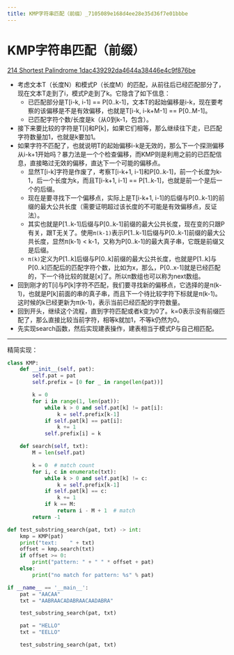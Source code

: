 ```yaml
---
title: KMP字符串匹配（前缀）_7105089e168d4ee28e35d36f7e01bbbe
---
```


# KMP字符串匹配（前缀）

[214 Shortest Palindrome 1dac439292da4644a38446e4c9f876be](../../OJ_online_judge/LeetCode/题目列表/214%20Shortest%20Palindrome%201dac439292da4644a38446e4c9f876be.md)

- 考虑文本T（长度N）和模式P（长度M）的匹配，从前往后已经匹配部分了，现在文本T走到了i，模式P走到了k。它隐含了如下信息：
    - 已匹配部分是T[i-k, i-1] == P[0..k-1]，文本T的起始偏移是i-k，现在要考察的该偏移是不是有效偏移，也就是T[i-k, i-k+M-1] == P[0..M-1]。
    - 已匹配字符个数/长度是k（从0到k-1，包含）。
- 接下来要比较的字符是T[i]和P[k]，如果它们相等，那么继续往下走，已匹配字符数量加1，也就是k要加1。
- 如果字符不匹配了，也就说明T的起始偏移i-k是无效的，那么下一个探测偏移从i-k+1开始吗？暴力法是一个个检查偏移，而KMP则是利用之前的已匹配信息，直接略过无效的偏移，直达下一个可能的偏移点。
    - 显然T[i-k]字符是作废了，考察T[i-k+1, i-1]和P[0..k-1]，前一个长度为k-1，后一个长度为k，而且T[i-k+1, i-1] == P[1..k-1]，也就是前一个是后一个的后缀。
    - 现在是要寻找下一个偏移点，实际上是T[i-k+1, i-1]的后缀与P[0..k-1]的前缀的最大公共长度（需要证明超过该长度的不可能是有效偏移点，反证法）。
    - 其实也就是P[1..k-1]后缀与P[0..k-1]前缀的最大公共长度，现在变的只跟P有关，跟T无关了。使用`π(k-1)`表示P[1..k-1]后缀与P[0..k-1]前缀的最大公共长度，显然π(k-1) < k-1，又称为P[0..k-1]的最大真子串，它既是前缀又是后缀。
    - `π(k)`定义为P[1..k]后缀与P[0..k]前缀的最大公共长度，也就是P[1..k]与P[0..k]匹配后的匹配字符个数，比如为x，那么，P[0..x-1]就是已经匹配的，下一个待比较的就是[x]了。所以π数组也可以称为next数组。
- 回到刚才的T[i]与P[k]字符不匹配，我们要寻找新的偏移点，它选择的是π(k-1)，也就是P[k]前面的串的真子串，而且下一个待比较字符下标就是π(k-1)。这时候的k已经更新为π(k-1)，表示当前已经匹配的字符数量。
- 回到开头，继续这个流程，直到字符匹配或者k变为0了。k=0表示没有前缀匹配了，那么直接比较当前字符，相等k就加1，不等k仍然为0。
- 先实现search函数，然后实现建表操作，建表相当于模式P与自己相匹配。

---

[](https://github.com/lzyerste/introduction_to_algorithms/blob/master/kmp_prefix.py)

精简实现：

```python
class KMP:
    def __init__(self, pat):
        self.pat = pat
        self.prefix = [0 for _ in range(len(pat))]

        k = 0
        for i in range(1, len(pat)):
            while k > 0 and self.pat[k] != pat[i]:
                k = self.prefix[k-1]
            if self.pat[k] == pat[i]:
                k += 1
            self.prefix[i] = k

    def search(self, txt):
        M = len(self.pat)

        k = 0  # match count
        for i, c in enumerate(txt):
            while k > 0 and self.pat[k] != c:
                k = self.prefix[k-1]
            if self.pat[k] == c:
                k += 1
            if k == M:
                return i - M + 1  # match
        return -1

def test_substring_search(pat, txt) -> int:
    kmp = KMP(pat)
    print("text:    " + txt)
    offset = kmp.search(txt)
    if offset >= 0:
        print("pattern: " + " " * offset + pat)
    else:
        print("no match for pattern: %s" % pat)

if __name__ == '__main__':
    pat = "AACAA"
    txt = "AABRAACADABRAACAADABRA"

    test_substring_search(pat, txt)

    pat = "HELLO"
    txt = "EELLO"

    test_substring_search(pat, txt)
```
